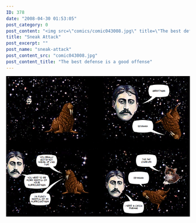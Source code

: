 ```yaml
---
ID: 378
date: "2008-04-30 01:53:05"
post_category: 0
post_content: "<img src=\"comics/comic043008.jpg\" title=\"The best defense is a good offense\" />"
title: "Sneak Attack"
post_excerpt: ""
post_name: "sneak-attack"
post_content_src: "comic043008.jpg"
post_content_title: "The best defense is a good offense"
---
```



[![The best defense is a good offense](/comics-hi-res/comic043008.jpg)](/comics-hi-res/comic043008.jpg "The best defense is a good offense")
